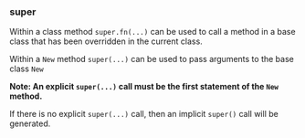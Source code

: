 ### super

Within a class method `super.fn(...)` can be used to call a method in a base class that has been overridden in the current class.

Within a `New` method `super(...)` can be used to pass arguments to the base class `New`

**Note: An explicit `super(...)` call must be the first statement of the `New` method.**

If there is no explicit `super(...)` call, then an implicit `super()` call will be generated.